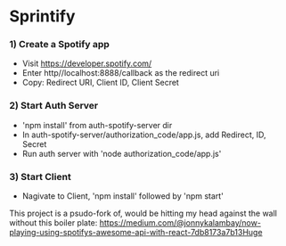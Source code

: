 # Sprintify

### 1) Create a Spotify app
- Visit https://developer.spotify.com/ 
- Enter http//localhost:8888/callback as the redirect uri
- Copy: Redirect URI, Client ID, Client Secret

### 2) Start Auth Server
- 'npm install' from auth-spotify-server dir
- In auth-spotify-server/authorization_code/app.js, add Redirect, ID, Secret
- Run auth server with 'node authorization_code/app.js'

### 3) Start Client
- Nagivate to Client, 'npm install' followed by 'npm start'

This project is a psudo-fork of, would be hitting my head against the wall without this boiler plate:
https://medium.com/@jonnykalambay/now-playing-using-spotifys-awesome-api-with-react-7db8173a7b13Huge

